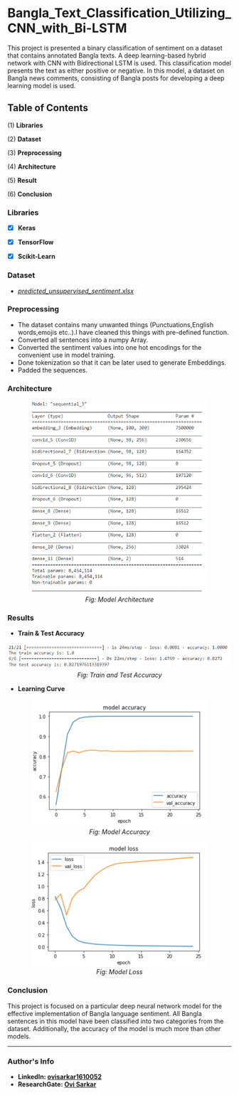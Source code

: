# Bangla_Text_Classification_Utilizing_CNN_with_Bi-LSTM

This project is presented a binary classification of sentiment on a dataset that contains annotated Bangla texts. A deep learning-based hybrid network with CNN with Bidirectional LSTM is used. This classification model presents the text as either positive or negative. In this model, a dataset on Bangla news comments, consisting of Bangla posts for developing a deep learning model is used.

## Table of Contents

(1) **Libraries**

(2) **Dataset**

(3) **Preprocessing**

(4) **Architecture**

(5) **Result** 

(6) **Conclusion**

### Libraries

- [x] **Keras**

- [x] **TensorFlow**

- [x] **Scikit-Learn**

### Dataset

- _[predicted_unsupervised_sentiment.xlsx](https://github.com/OviSarkar62/Bangla_Text_Classification_Utilizing_CNN_with_Bi-LSTM/blob/0b4fd2469c2b4e42fa56d8c6ac2ba097fb88297f/predicted_unsupervised_sentiment.xlsx)_

### Preprocessing

- The dataset contains many unwanted things (Punctuations,English words,emojis etc..).I have cleaned this things with pre-defined function.
- Converted all sentences into a numpy Array.
- Converted the sentiment values into one hot encodings for the convenient use in model training.
- Done tokenization so that it can be later used to generate Embeddings.
- Padded the sequences.

### Architecture

<p align="center">
  <img alt="img-name" src="Images/Model Architecture.png" width="400">
  <br>
    <em>Fig: Model Architecture</em>
</p>

### Results

- **Train & Test Accuracy**
<p align="center">
  <img alt="img-name" src="Images/Train and Test Accuracy.png" width="600">
  <br>
    <em>Fig: Train and Test Accuracy</em>
</p>

- **Learning Curve**
<p align="center">
  <img alt="img-name" src="Images/Model Accuracy.png" width="400">
  <br>
    <em>Fig: Model Accuracy</em>
</p>

<p align="center">
  <img alt="img-name" src="Images/Model Loss.png" width="400">
  <br>
    <em>Fig: Model Loss</em>
</p>

### Conclusion

This project is focused on a particular deep neural network model for the effective implementation of Bangla language sentiment. All Bangla sentences in this model have been classified into two categories from the dataset. Additionally, the accuracy of the model is much more than other models. 

---
### Author's Info
- **LinkedIn: [ovisarkar1610052](https://www.linkedin.com/in/ovisarkar1610052/)**
- **ResearchGate: [Ovi Sarkar](https://www.researchgate.net/profile/Ovi-Sarkar)**
